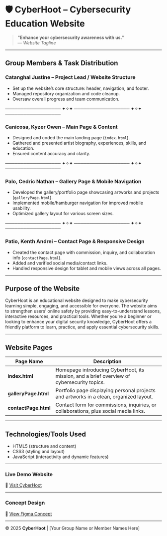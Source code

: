 # 🛡️ CyberHoot – Cybersecurity Education Website

> **"Enhance your cybersecurity awareness with us."**  
> — *Website Tagline*

---

## Group Members & Task Distribution

### **Catanghal Justine – Project Lead / Website Structure**
- Set up the website’s core structure: header, navigation, and footer.
- Managed repository organization and code cleanup.
- Oversaw overall progress and team communication.

────────────────── ✦✧✦ ────────────────── ✦✧✦ ──────────────────

### **Canicosa, Kyzer Owen – Main Page & Content**
- Designed and coded the main landing page (`index.html`).
- Gathered and presented artist biography, experiences, skills, and education.
- Ensured content accuracy and clarity.

────────────────── ✦✧✦ ────────────────── ✦✧✦ ──────────────────

### **Palo, Cedric Nathan – Gallery Page & Mobile Navigation**
- Developed the gallery/portfolio page showcasing artworks and projects (`galleryPage.html`).
- Implemented mobile/hamburger navigation for improved mobile usability.
- Optimized gallery layout for various screen sizes.

────────────────── ✦✧✦ ────────────────── ✦✧✦ ──────────────────

### **Patio, Kenth Andrei – Contact Page & Responsive Design**
- Created the contact page with commission, inquiry, and collaboration info (`contactPage.html`).
- Added and verified social media/contact links.
- Handled responsive design for tablet and mobile views across all pages.

---

## Purpose of the Website

CyberHoot is an educational website designed to make cybersecurity learning simple, engaging, and accessible for everyone. The website aims to strengthen users’ online safety by providing easy-to-understand lessons, interactive resources, and practical tools. Whether you're a beginner or looking to enhance your digital security knowledge, CyberHoot offers a friendly platform to learn, practice, and apply essential cybersecurity skills.

---

## Website Pages

| **Page Name**         | **Description**                                                                                         |
|---------------------- |--------------------------------------------------------------------------------------------------------|
| **index.html**        | Homepage introducing CyberHoot, its mission, and a brief overview of cybersecurity topics.             |
| **galleryPage.html**  | Portfolio page displaying personal projects and artworks in a clean, organized layout.                  |
| **contactPage.html**  | Contact form for commissions, inquiries, or collaborations, plus social media links.                    |

---

## Technologies/Tools Used

- HTML5 (structure and content)
- CSS3 (styling and layout)
- JavaScript (interactivity and dynamic features)

---

### Live Demo Website
🔗 [Visit CyberHoot](https://Pengusite.github.io/FINALS-INTROWEB-CYBERHOOT/)

---

### Concept Design
🔗 [View Figma Concept](#) <!-- Add Figma or wireframe link here if available -->

---

© 2025 **CyberHoot** | [Your Group Name or Member Names Here]
